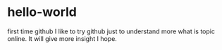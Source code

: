 # hello-world
first time github
I like to try github just to understand more what is topic online.
It will give more insight I hope.

